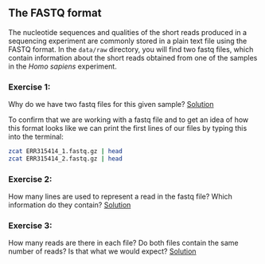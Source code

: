 ## The FASTQ format
The nucleotide sequences and qualities of the short reads produced in a sequencing experiment are commonly stored in a plain text file using the FASTQ format. In the `data/raw` directory, you will find two fastq files, which contain information about the short reads obtained from one of the samples in the *Homo sapiens* experiment.

### Exercise 1: 
Why do we have two fastq files for this given sample?
[Solution](https://github.com/Functional-Genomics/TeachingMaterial/tree/Cancer-Genomics-07-2015/solutions/_fastq_ex1.md)

To confirm that we are working with a fastq file and to get an idea of how this format looks like we can print the first lines of our files by typing this into the terminal:

```bash
zcat ERR315414_1.fastq.gz | head
zcat ERR315414_2.fastq.gz | head
```

### Exercise 2: 
How many lines are used to represent a read in the fastq file? Which information do they contain?
[Solution](https://github.com/Functional-Genomics/TeachingMaterial/tree/Cancer-Genomics-07-2015/solutions/_fastq_ex2.md)

### Exercise 3: 
How many reads are there in each file? Do both files contain the same number of reads? Is that what we would expect?
[Solution](https://github.com/Functional-Genomics/TeachingMaterial/tree/Cancer-Genomics-07-2015/solutions/_fastq_ex3.md)

